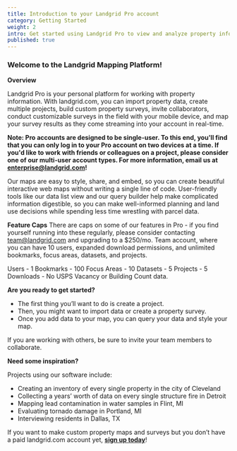 ```yaml
---
title: Introduction to your Landgrid Pro account
category: Getting Started
weight: 2
intro: Get started using Landgrid Pro to view and analyze property information.
published: true
---
```



### Welcome to the Landgrid Mapping Platform!

**Overview**

Landgrid Pro is your personal platform for working with property information. With landgrid.com, you can import property data, create multiple projects, build custom property surveys, invite collaborators, conduct customizable surveys in the field with your mobile device, and map your survey results as they come streaming into your account in real-time.

**Note: Pro accounts are designed to be single-user. To this end, you'll find that you can only log in to your Pro account on two devices at a time. If you'd like to work with friends or colleagues on a project, please consider one of our multi-user account types. For more information, email us at enterprise@landgrid.com!**

Our maps are easy to style, share, and embed, so you can create beautiful interactive web maps without writing a single line of code. User-friendly tools like our data list view and our query builder help make complicated information digestible, so you can make well-informed planning and land use decisions while spending less time wrestling with parcel data.

**Feature Caps**
There are caps on some of our features in Pro - if you find yourself running into these regularly, please consider contacting team@landgrid.com and upgrading to a $250/mo. Team account, where you can have 10 users, expanded download permissions, and unlimited bookmarks, focus areas, datasets, and projects. 

Users - 1
Bookmarks - 100
Focus Areas - 10
Datasets - 5
Projects - 5
Downloads - No USPS Vacancy or Building Count data.

**Are you ready to get started?**
  * The first thing you’ll want to do is create a project.
  * Then, you might want to import data or create a property survey.
  * Once you add data to your map, you can query your data and style your map.

If you are working with others, be sure to invite your team members to collaborate.

**Need some inspiration?**

Projects using our software include:

  *  Creating an inventory of every single property in the city of Cleveland
  * Collecting a years’ worth of data on every single structure fire in Detroit
  * Mapping lead contamination in water samples in Flint, MI
  * Evaluating tornado damage in Portland, MI
  * Interviewing residents in Dallas, TX

If you want to make custom property maps and surveys but you don’t have a paid landgrid.com account yet, [**sign up today**](https://landgrid.com/plans)!
